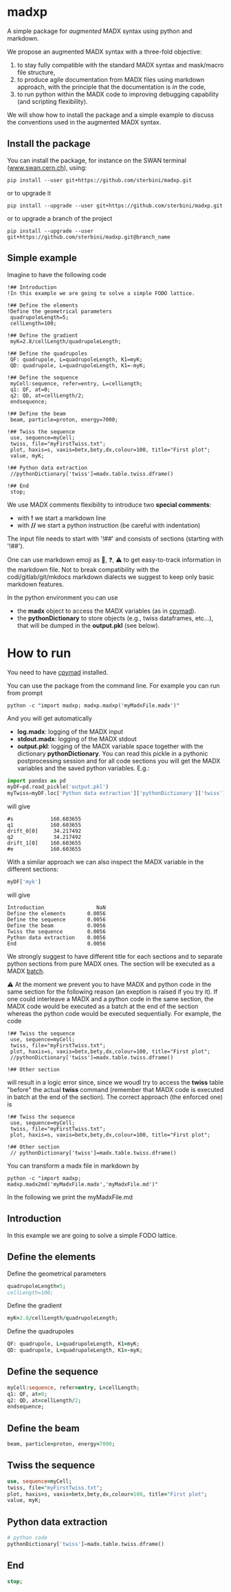 # madxp
A simple package for *augmented* MADX syntax using python and markdown.

We propose an augmented MADX syntax with a three-fold objective:
1. to stay fully compatible with the standard MADX syntax and mask/macro file structure,
2. to produce agile documentation from MADX files using markdown approach, with the principle that the documentation is *in* the code,
3. to run python within the MADX code to improving debugging capability (and scripting flexibility).

We will show how to install the package and a simple example to discuss the conventions used in the augmented MADX syntax.


## Install the package
You can install the package, for instance on the SWAN terminal (www.swan.cern.ch), using:
```
pip install --user git+https://github.com/sterbini/madxp.git
```
or to upgrade it
```
pip install --upgrade --user git+https://github.com/sterbini/madxp.git
```
or to upgrade a branch of the project
```
pip install --upgrade --user git+https://github.com/sterbini/madxp.git@branch_name
```

## Simple example
Imagine to have the following code
```
!## Introduction
!In this example we are going to solve a simple FODO lattice.

!## Define the elements
!Define the geometrical parameters
 quadrupoleLength=5;
 cellLength=100;

!## Define the gradient
 myK=2.8/cellLength/quadrupoleLength;

!## Define the quadrupoles
 QF: quadrupole, L=quadrupoleLength, K1=myK;
 QD: quadrupole, L=quadrupoleLength, K1=-myK;

!## Define the sequence
 myCell:sequence, refer=entry, L=cellLength;
 q1: QF, at=0;
 q2: QD, at=cellLength/2;
 endsequence;

!## Define the beam
 beam, particle=proton, energy=7000;

!## Twiss the sequence
 use, sequence=myCell;
 twiss, file="myFirstTwiss.txt";
 plot, haxis=s, vaxis=betx,bety,dx,colour=100, title="First plot";
 value, myK;

!## Python data extraction
 //pythonDictionary['twiss']=madx.table.twiss.dframe()

!## End
 stop;
```

We use MADX comments flexibility to introduce two **special comments**:
- with **!** we start a markdown line
- with **//** we start a python instruction (be careful with indentation)

The input file needs to start with '!##' and consists of sections (starting with '!##').

One can use markdown emoji as :construction:, :question:, :warning: to get easy-to-track information in the markdown file. Not to break compatibility with the codi/gitlab/git/mkdocs markdown dialects we suggest to keep only basic markdown features.




In the python environment you can use 
- the **madx** object to access the MADX variables (as in [cpymad](https://github.com/hibtc/cpymad)). 
- the **pythonDictionary** to store objects (e.g., twiss dataframes, etc...), that will be dumped in the **output.pkl** (see below).



# How to run

You need to have [cpymad](https://github.com/hibtc/cpymad) installed.

You can use the package from the command line. For example you can run from prompt 
```
python -c "import madxp; madxp.madxp('myMadxFile.madx')"
```

And you will get automatically
- **log.madx**: logging of the MADX input
- **stdout.madx**: logging of the MADX stdout
- **output.pkl**: logging of the MADX variable space together with the dictionary **pythonDictionary**. You can read this pickle in a pythonic postprocessing session and for all code sections you will get the MADX variables and the saved python variables.
E.g.:
```python
import pandas as pd
myDF=pd.read_pickle('output.pkl')
myTwiss=myDF.loc['Python data extraction']['pythonDictionary']['twiss']
```
will give
``` 
#s            160.603655
q1            160.603655
drift_0[0]     34.217492
q2             34.217492
drift_1[0]    160.603655
#e            160.603655
```

With a similar approach we can also inspect the MADX variable in the different sections:
```python
myDF['myk']
```
will give
``` 
Introduction                 NaN
Define the elements       0.0056
Define the sequence       0.0056
Define the beam           0.0056
Twiss the sequence        0.0056
Python data extraction    0.0056
End                       0.0056
```

We strongly suggest to have different title for each sections and to separate python sections from pure MADX ones. The section will be executed as  a MADX [batch](http://hibtc.github.io/cpymad/cpymad/madx.html#cpymad.madx.Madx.batch). 

:warning: At the moment we prevent you to have MADX and python code in the same section for the following reason (an exeption is raised if you try it).
If one could interleave a MADX and a python code in the same section, the MADX code would be executed as a batch at the end of the section whereas the python code would be executed sequentially. For example, the code

```
!## Twiss the sequence
 use, sequence=myCell;
 twiss, file="myFirstTwiss.txt";
 plot, haxis=s, vaxis=betx,bety,dx,colour=100, title="First plot";
 //pythonDictionary['twiss']=madx.table.twiss.dframe()

!## Other section
```
will result in a logic error since, since we woudl try to access the **twiss** table "before" the actual **twiss** command (remember that MADX code is executed in batch at the end of the section). The correct approach (the enforced one) is
```
!## Twiss the sequence
 use, sequence=myCell;
 twiss, file="myFirstTwiss.txt";
 plot, haxis=s, vaxis=betx,bety,dx,colour=100, title="First plot";

!## Other section
 // pythonDictionary['twiss']=madx.table.twiss.dframe()
```



You can transform a madx file in markdown by
```
python -c "import madxp; madxp.madx2md('myMadxFile.madx','myMadxFile.md')"
```

In the following we print the myMadxFile.md

## Introduction
 In this example we are going to solve a simple FODO lattice.
## Define the elements
 Define the geometrical parameters
```fortran
quadrupoleLength=5;
cellLength=100;
```
 Define the gradient
```fortran
myK=2.8/cellLength/quadrupoleLength;
```
 Define the quadrupoles
```fortran
QF: quadrupole, L=quadrupoleLength, K1=myK;
QD: quadrupole, L=quadrupoleLength, K1=-myK;

```
## Define the sequence
```fortran
myCell:sequence, refer=entry, L=cellLength;
q1: QF, at=0;
q2: QD, at=cellLength/2;
endsequence;

```
## Define the beam
```fortran
beam, particle=proton, energy=7000;

```
## Twiss the sequence
```fortran
use, sequence=myCell;
twiss, file="myFirstTwiss.txt";
plot, haxis=s, vaxis=betx,bety,dx,colour=100, title="First plot";
value, myK;

```
## Python data extraction
```python
# python code
pythonDictionary['twiss']=madx.table.twiss.dframe()
```
## End
```fortran
stop;
```

